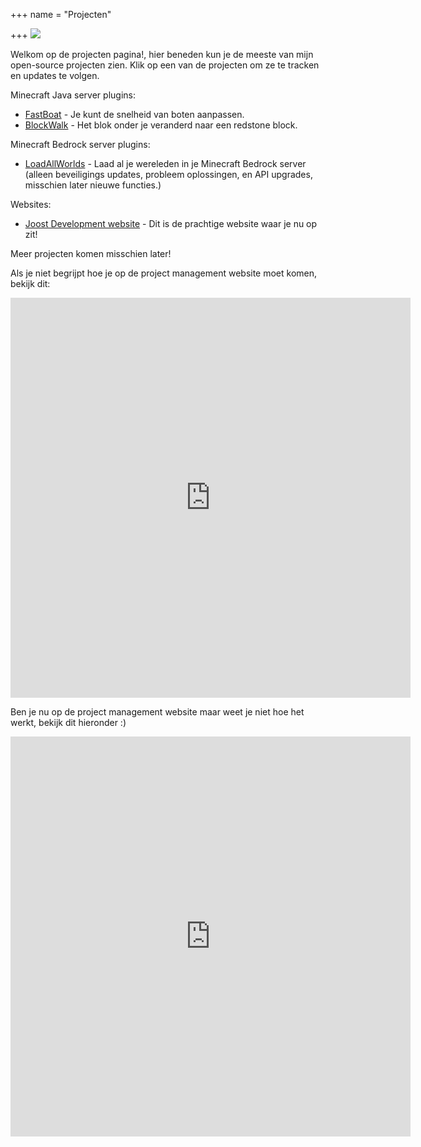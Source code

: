 +++ name = "Projecten"

+++ ![](/uploads/project-363266_1920.jpg)

Welkom op de projecten pagina!, hier beneden kun je de meeste van mijn open-source projecten zien. Klik op een van de projecten om ze te tracken en updates te volgen.

Minecraft Java server plugins:

* [FastBoat](https://projectmanager.joost.systems/agiles/131-7/current "Ga naar het project management systeem van de FastBoat plugin. ") - Je kunt de snelheid van boten aanpassen.
* [BlockWalk](https://projectmanager.joost.systems/agiles/131-6/current "Ga naar het project management systeem van de BlockWalk plugin.") - Het blok onder je veranderd naar een redstone block.

Minecraft Bedrock server plugins:

* [LoadAllWorlds](https://projectmanager.joost.systems/agiles/131-5/current "Ga naar het project management systeem van de LoadAllWorlds plugin. ") - Laad al je wereleden in je Minecraft Bedrock server (alleen beveiligings updates, probleem oplossingen, en API upgrades, misschien later nieuwe functies.)

Websites:

* [Joost Development website](https://projectmanager.joost.systems/agiles/131-3/current "Ga naar het project management systeem van de Joost Development website. ") - Dit is de prachtige website waar je nu op zit!

Meer projecten komen misschien later!

Als je niet begrijpt hoe je op de project management website moet komen, bekijk dit:

<iframe src="https://scribehow.com/embed/Joost_Workflow_NL_1__ZjZNd3hBSeKPLJ8g6nLuZA?skipIntro=true&as=scrollable" width="640" height="640" allowfullscreen frameborder="0"></iframe>

Ben je nu op de project management website maar weet je niet hoe het werkt, bekijk dit hieronder :)

<iframe src="https://scribehow.com/embed/Joost_Workflow_NL__9l1iptSbTCmSRkw2lbFgDA?skipIntro=true&as=scrollable" width="640" height="640" allowfullscreen frameborder="0"></iframe>